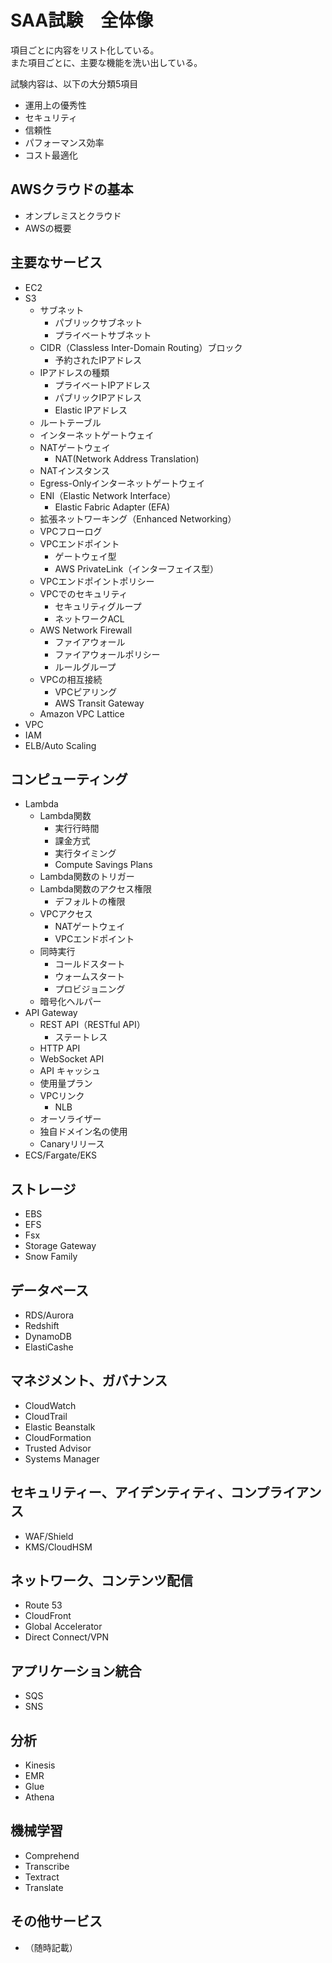 # SAA試験　全体像
項目ごとに内容をリスト化している。  
また項目ごとに、主要な機能を洗い出している。  

試験内容は、以下の大分類5項目
* 運用上の優秀性
* セキュリティ
* 信頼性
* パフォーマンス効率
* コスト最適化


## AWSクラウドの基本
* オンプレミスとクラウド
* AWSの概要

## 主要なサービス
* EC2
* S3
  * サブネット
    * パブリックサブネット
    * プライベートサブネット
  * CIDR（Classless Inter-Domain Routing）ブロック
    * 予約されたIPアドレス
  * IPアドレスの種類
    * プライベートIPアドレス
    * パブリックIPアドレス
    * Elastic IPアドレス
  * ルートテーブル
  * インターネットゲートウェイ
  * NATゲートウェイ
    * NAT(Network Address Translation)
  * NATインスタンス
  * Egress-Onlyインターネットゲートウェイ
  * ENI（Elastic Network Interface）
    * Elastic Fabric Adapter (EFA)
  * 拡張ネットワーキング（Enhanced Networking）
  * VPCフローログ
  * VPCエンドポイント
    * ゲートウェイ型
    * AWS PrivateLink（インターフェイス型）
  * VPCエンドポイントポリシー
  * VPCでのセキュリティ
    * セキュリティグループ
    * ネットワークACL
  * AWS Network Firewall
    * ファイアウォール
    * ファイアウォールポリシー
    * ルールグループ
  * VPCの相互接続
    * VPCピアリング
    * AWS Transit Gateway
  * Amazon VPC Lattice
* VPC
* IAM
* ELB/Auto Scaling

## コンピューティング
* Lambda
  * Lambda関数
    * 実行行時間
    * 課金方式
    * 実行タイミング
    * Compute Savings Plans
  * Lambda関数のトリガー
  * Lambda関数のアクセス権限
    * デフォルトの権限
  * VPCアクセス
    * NATゲートウェイ
    * VPCエンドポイント
  * 同時実行
    * コールドスタート
    * ウォームスタート
    * プロビジョニング
  * 暗号化ヘルパー
* API Gateway
  * REST API（RESTful API）
    * ステートレス
  * HTTP API
  * WebSocket API
  * API キャッシュ
  * 使用量プラン
  * VPCリンク
    * NLB
  * オーソライザー
  * 独自ドメイン名の使用
  * Canaryリリース
* ECS/Fargate/EKS

## ストレージ
* EBS
* EFS
* Fsx
* Storage Gateway
* Snow Family

## データベース
* RDS/Aurora
* Redshift
* DynamoDB
* ElastiCashe

## マネジメント、ガバナンス
* CloudWatch
* CloudTrail
* Elastic Beanstalk
* CloudFormation
* Trusted Advisor
* Systems Manager

## セキュリティー、アイデンティティ、コンプライアンス
* WAF/Shield
* KMS/CloudHSM

## ネットワーク、コンテンツ配信
* Route 53
* CloudFront
* Global Accelerator
* Direct Connect/VPN

## アプリケーション統合
* SQS
* SNS

## 分析
* Kinesis
* EMR
* Glue
* Athena

## 機械学習
* Comprehend
* Transcribe
* Textract
* Translate

## その他サービス
* （随時記載）
